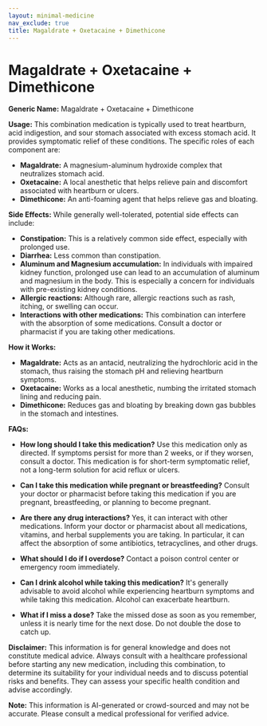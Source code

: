 ```yaml
---
layout: minimal-medicine
nav_exclude: true
title: Magaldrate + Oxetacaine + Dimethicone
---
```


# Magaldrate + Oxetacaine + Dimethicone

**Generic Name:** Magaldrate + Oxetacaine + Dimethicone

**Usage:** This combination medication is typically used to treat heartburn, acid indigestion, and sour stomach associated with excess stomach acid.  It provides symptomatic relief of these conditions. The specific roles of each component are:

* **Magaldrate:** A magnesium-aluminum hydroxide complex that neutralizes stomach acid.
* **Oxetacaine:** A local anesthetic that helps relieve pain and discomfort associated with heartburn or ulcers.
* **Dimethicone:** An anti-foaming agent that helps relieve gas and bloating.


**Side Effects:** While generally well-tolerated, potential side effects can include:

* **Constipation:** This is a relatively common side effect, especially with prolonged use.
* **Diarrhea:** Less common than constipation.
* **Aluminum and Magnesium accumulation:**  In individuals with impaired kidney function, prolonged use can lead to an accumulation of aluminum and magnesium in the body. This is especially a concern for individuals with pre-existing kidney conditions.
* **Allergic reactions:** Although rare, allergic reactions such as rash, itching, or swelling can occur.
* **Interactions with other medications:**  This combination can interfere with the absorption of some medications. Consult a doctor or pharmacist if you are taking other medications.


**How it Works:**

* **Magaldrate:**  Acts as an antacid, neutralizing the hydrochloric acid in the stomach, thus raising the stomach pH and relieving heartburn symptoms.
* **Oxetacaine:**  Works as a local anesthetic, numbing the irritated stomach lining and reducing pain.
* **Dimethicone:** Reduces gas and bloating by breaking down gas bubbles in the stomach and intestines.


**FAQs:**

* **How long should I take this medication?**  Use this medication only as directed.  If symptoms persist for more than 2 weeks, or if they worsen, consult a doctor.  This medication is for short-term symptomatic relief, not a long-term solution for acid reflux or ulcers.

* **Can I take this medication while pregnant or breastfeeding?** Consult your doctor or pharmacist before taking this medication if you are pregnant, breastfeeding, or planning to become pregnant.

* **Are there any drug interactions?** Yes, it can interact with other medications. Inform your doctor or pharmacist about all medications, vitamins, and herbal supplements you are taking.  In particular, it can affect the absorption of some antibiotics, tetracyclines, and other drugs.

* **What should I do if I overdose?** Contact a poison control center or emergency room immediately.

* **Can I drink alcohol while taking this medication?** It's generally advisable to avoid alcohol while experiencing heartburn symptoms and while taking this medication.  Alcohol can exacerbate heartburn.

* **What if I miss a dose?**  Take the missed dose as soon as you remember, unless it is nearly time for the next dose. Do not double the dose to catch up.

**Disclaimer:** This information is for general knowledge and does not constitute medical advice. Always consult with a healthcare professional before starting any new medication, including this combination, to determine its suitability for your individual needs and to discuss potential risks and benefits.  They can assess your specific health condition and advise accordingly.


**Note:** This information is AI-generated or crowd-sourced and may not be accurate. Please consult a medical professional for verified advice.